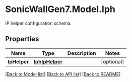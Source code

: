 # SonicWallGen7.Model.Iph
IP helper configuration schema.

## Properties

Name | Type | Description | Notes
------------ | ------------- | ------------- | -------------
**IpHelper** | [**IphIpHelper**](IphIpHelper.md) |  | [optional] 

[[Back to Model list]](../README.md#documentation-for-models) [[Back to API list]](../README.md#documentation-for-api-endpoints) [[Back to README]](../README.md)

